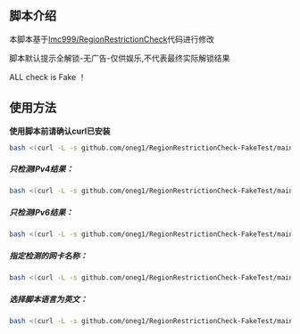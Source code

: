 

## 脚本介绍
本脚本基于[lmc999/RegionRestrictionCheck](https://github.com/lmc999/RegionRestrictionCheck)代码进行修改


脚本默认提示全解锁-无广告-仅供娱乐,不代表最终实际解锁结果

ALL check is Fake ！
## 使用方法

**使用脚本前请确认curl已安装**

````bash
bash <(curl -L -s github.com/oneg1/RegionRestrictionCheck-FakeTest/main/check.sh)
````

##### 只检测IPv4结果：
````bash
bash <(curl -L -s github.com/oneg1/RegionRestrictionCheck-FakeTest/main/check.sh) -M 4
````

##### 只检测IPv6结果：
````bash
bash <(curl -L -s github.com/oneg1/RegionRestrictionCheck-FakeTest/main/check.sh) -M 6
````

##### 指定检测的网卡名称：
````bash
bash <(curl -L -s github.com/oneg1/RegionRestrictionCheck-FakeTest/main/check.sh) -I eth0
````

##### 选择脚本语言为英文：
````bash
bash <(curl -L -s github.com/oneg1/RegionRestrictionCheck-FakeTest/main/check.sh) -E
````

